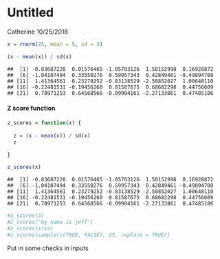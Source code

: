 Untitled
================
Catherine
10/25/2018

``` r
x = rnorm(25, mean = 5, sd = 3)

(x - mean(x)) / sd(x)
```

    ##  [1] -0.83687228  0.01576465 -1.05703126  1.50152998  0.16928872
    ##  [6] -1.04107494  0.33550276  0.59957343  0.42849461 -0.49894708
    ## [11]  1.41364561  0.23279252 -0.83138529 -2.50852027  1.00648110
    ## [16] -0.22481531 -0.19456260  0.81587675  0.68682298  0.44756609
    ## [21]  0.78971253  0.64568566 -0.09904161 -2.27133861  0.47485186

#### Z score function

``` r
z_scores = function(x) {
  
  z = (x - mean(x)) / sd(x)
  z
  
}

z_scores(x)
```

    ##  [1] -0.83687228  0.01576465 -1.05703126  1.50152998  0.16928872
    ##  [6] -1.04107494  0.33550276  0.59957343  0.42849461 -0.49894708
    ## [11]  1.41364561  0.23279252 -0.83138529 -2.50852027  1.00648110
    ## [16] -0.22481531 -0.19456260  0.81587675  0.68682298  0.44756609
    ## [21]  0.78971253  0.64568566 -0.09904161 -2.27133861  0.47485186

``` r
#z_scores(3)
#z_scores("my name is jeff")
#z_scores(iris)
#z_scores(sample(c(TRUE, FALSE), 25, replace = TRUE))
```

Put in some checks in inputs
